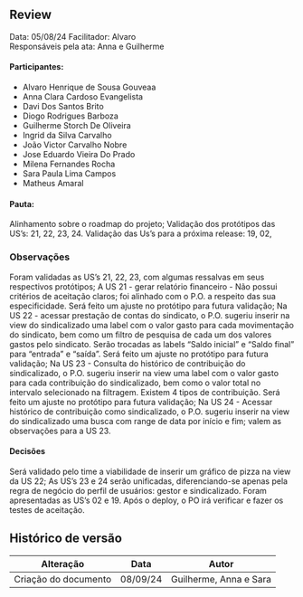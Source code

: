 ## Review

Data: 05/08/24
Facilitador: Alvaro  
Responsáveis pela ata: Anna e Guilherme

#### Participantes:

- Alvaro Henrique de Sousa Gouveaa
- Anna Clara Cardoso Evangelista
- Davi Dos Santos Brito
- Diogo Rodrigues Barboza
- Guilherme Storch De Oliveira
- Ingrid da Silva Carvalho
- João Victor Carvalho Nobre
- Jose Eduardo Vieira Do Prado
- Milena Fernandes Rocha
- Sara Paula Lima Campos
- Matheus Amaral

#### Pauta:

Alinhamento sobre o roadmap do projeto;
Validação dos protótipos das US’s: 21, 22, 23, 24.
Validação das Us’s para a próxima release: 19, 02,

### Observações

Foram validadas as US’s 21, 22, 23, com algumas ressalvas em seus respectivos protótipos;
A US 21 - gerar relatório financeiro - Não possui critérios de aceitação claros; foi alinhado com o P.O. a respeito das sua especificidade. Será feito um ajuste no protótipo para futura validação;
Na US 22 - acessar prestação de contas do sindicato, o P.O. sugeriu inserir na view do sindicalizado uma label com o valor gasto para cada movimentação do sindicato, bem como um filtro de pesquisa de cada um dos valores gastos pelo sindicato. Serão trocadas as labels “Saldo inicial” e “Saldo final” para “entrada” e “saída”. Será feito um ajuste no protótipo para futura validação;
Na US 23 - Consulta do histórico de contribuição do sindicalizado, o P.O. sugeriu inserir na view uma label com o valor gasto para cada contribuição do sindicalizado, bem como o valor total no intervalo selecionado na filtragem. Existem 4 tipos de contribuição. Será feito um ajuste no protótipo para futura validação;
Na US 24 - Acessar histórico de contribuição como sindicalizado, o P.O. sugeriu inserir na view do sindicalizado uma busca com range de data por início e fim; valem as observações para a US 23.

#### Decisões

Será validado pelo time a viabilidade de inserir um gráfico de pizza na view da US 22;
As US’s 23 e 24 serão unificadas, diferenciando-se apenas pela regra de negócio do perfil de usuários: gestor e sindicalizado.
Foram apresentadas as US’s 02 e 19. Após o deploy, o PO irá verificar e fazer os testes de aceitação.

## Histórico de versão

| Alteração            | Data     | Autor                  |
| -------------------- | -------- | ---------------------- |
| Criação do documento | 08/09/24 | Guilherme, Anna e Sara |

